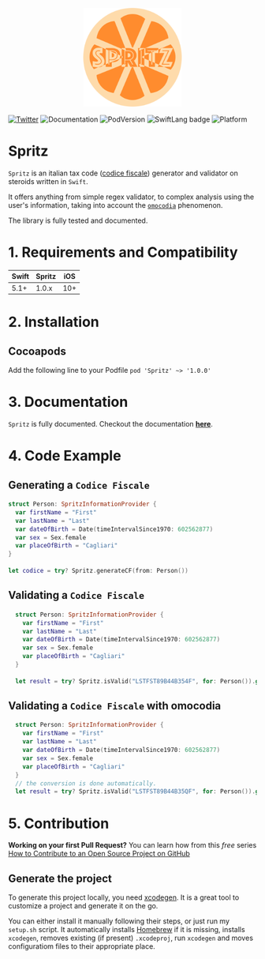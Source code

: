 <p align="center">
<img src="logo.png" alt="Spritz logo" width="200">
</p>

[![Twitter](https://img.shields.io/twitter/url/https/theinkedgineer.svg?label=TheInkedgineer&style=social)](https://twitter.com/theinkedgineer)
![Documentation](https://theinkedengineer.github.io/Spritz/docs/1.0.x/badge.svg)
![PodVersion](https://img.shields.io/cocoapods/v/Spritz.svg)
![SwiftLang badge](https://img.shields.io/badge/language-Swift%205.1-orange.svg)
![Platform](https://img.shields.io/cocoapods/p/Spritz.svg)

# Spritz

`Spritz` is an italian tax code ([codice fiscale](https://en.wikipedia.org/wiki/Italian_fiscal_code)) generator and validator on steroids written in `Swift`.

It offers anything from simple regex validator, to complex analysis using the user's information, taking into account the [`omocodia`](https://it.wikipedia.org/wiki/Omocodia) phenomenon.

The library is fully tested and documented.


# 1. Requirements and Compatibility

| Swift               | Spritz     |  iOS     |
|-----------------|----------------|---------|
|       5.1+          | 1.0.x               |  10+     |

# 2. Installation

## Cocoapods

Add the following line to your Podfile
` pod 'Spritz' ~> '1.0.0' `


# 3. Documentation

`Spritz` is fully documented. Checkout the documentation [**here**](https://theinkedengineer.github.io/Spritz/docs/1.0.x/index.html).

# 4. Code Example

## Generating a `Codice Fiscale`

```swift
struct Person: SpritzInformationProvider {
  var firstName = "First"
  var lastName = "Last"
  var dateOfBirth = Date(timeIntervalSince1970: 602562877)
  var sex = Sex.female
  var placeOfBirth = "Cagliari"
}

let codice = try? Spritz.generateCF(from: Person())
```

## Validating a `Codice Fiscale`

```swift
  struct Person: SpritzInformationProvider {
    var firstName = "First"
    var lastName = "Last"
    var dateOfBirth = Date(timeIntervalSince1970: 602562877)
    var sex = Sex.female
    var placeOfBirth = "Cagliari"
  }
    
  let result = try? Spritz.isValid("LSTFST89B44B354F", for: Person()).get()
```

## Validating a `Codice Fiscale` with omocodia

```swift
  struct Person: SpritzInformationProvider {
    var firstName = "First"
    var lastName = "Last"
    var dateOfBirth = Date(timeIntervalSince1970: 602562877)
    var sex = Sex.female
    var placeOfBirth = "Cagliari"
  }
  // the conversion is done automatically.
  let result = try? Spritz.isValid("LSTFST89B44B35QF", for: Person()).get()
```

# 5. Contribution

**Working on your first Pull Request?** You can learn how from this *free* series [How to Contribute to an Open Source Project on GitHub](https://egghead.io/series/how-to-contribute-to-an-open-source-project-on-github)

## Generate the project

To generate this project locally, you need [xcodegen](https://github.com/yonaskolb/XcodeGen). It is a great tool to customize a project and generate it on the go.

You can either install it manually following their steps, or just run my `setup.sh` script. It automatically installs [Homebrew](https://brew.sh) if it is missing, installs `xcodegen`, removes existing (if present) `.xcodeproj`, run `xcodegen` and moves configuratiom files to their appropriate place.
